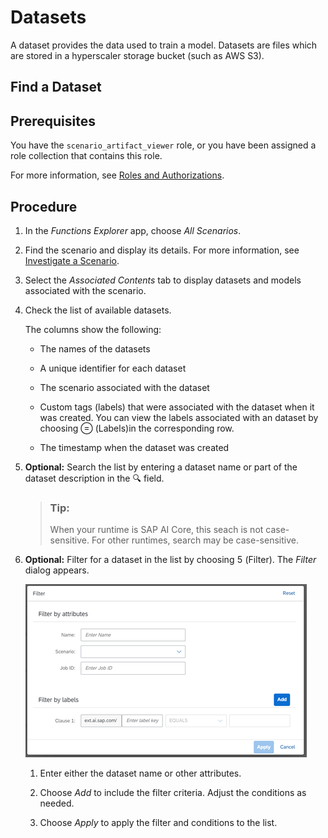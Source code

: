 <!-- loiof4bebd478845414fb3b3ae08fdd2fe20 -->

<link rel="stylesheet" type="text/css" href="css/sap-icons.css"/>

# Datasets

A dataset provides the data used to train a model. Datasets are files which are stored in a hyperscaler storage bucket \(such as AWS S3\).

<a name="task_abl_vnp_prb"/>

<!-- task\_abl\_vnp\_prb -->

## Find a Dataset



<a name="task_abl_vnp_prb__prereq_zdr_n4p_prb"/>

## Prerequisites

You have the `scenario_artifact_viewer` role, or you have been assigned a role collection that contains this role.

For more information, see [Roles and Authorizations](roles-and-authorizations-4ef8499.md).



<a name="task_abl_vnp_prb__steps_rxj_wnp_prb"/>

## Procedure

1.  In the *Functions Explorer* app, choose *All Scenarios*.

2.  Find the scenario and display its details. For more information, see [Investigate a Scenario](investigate-a-scenario-4547979.md).

3.  Select the *Associated Contents* tab to display datasets and models associated with the scenario.

4.  Check the list of available datasets.

    The columns show the following:

    -   The names of the datasets

    -   A unique identifier for each dataset

    -   The scenario associated with the dataset

    -   Custom tags \(labels\) that were associated with the dataset when it was created. You can view the labels associated with an dataset by choosing <span class="SAP-icons"></span> \(Labels\)in the corresponding row.

    -   The timestamp when the dataset was created


5.  **Optional:** Search the list by entering a dataset name or part of the dataset description in the :mag: field.

    > ### Tip:  
    > When your runtime is SAP AI Core, this seach is not case-sensitive. For other runtimes, search may be case-sensitive.

6.  **Optional:** Filter for a dataset in the list by choosing <span class="SAP-icons"></span> \(Filter\). The *Filter* dialog appears.

    ![](images/Investigate_a_deployment_f5e5d68.png)

    1.  Enter either the dataset name or other attributes.

    2.  Choose *Add* to include the filter criteria. Adjust the conditions as needed.

    3.  Choose *Apply* to apply the filter and conditions to the list.



